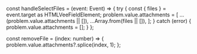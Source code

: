  <!-- <div>
            <label for="" class="block mb-2 text-slate-600">Anexos</label>
            <div
              class="relative w-full flex-col flex items-center justify-center h-[100px] bg-slate-100 border-slate-200 border-2 rounded-md"
            >
              <p class="text-slate-600">
                <LucideUploadCloud class="inline mr-2" />
                Enviar arquivos
              </p>
              <p class="text-xs text-slate-500">
                Tipos aceitos: (JPG, PNG, GIF). No total, os arquivos devem
                somar 4 mb.
              </p>
              <VeeField
                type="file"
                class="h-full w-full absolute left-0 top-0 opacity-0"
                ref="fileAttachments"
                @change="handleSelectFiles"
                multiple
                accept="image/gif, image/png, image/jpeg"
              />
            </div>

            <template v-if="problem.attachments?.length">
              <span class="block mt-4 mb-2 text-slate-600">
                Arquivos selecionados:
              </span>

              <ul
                class="flex border gap-x-2 rounded-md border-slate-200 px-4 py-2"
              >
                <li
                  v-for="(file, index) in problem.attachments"
                  :key="index"
                  class="flex items-center gap-x-2 text-xs bg-amber-400 text-slate-800 font-medium px-2 py-1 rounded-full"
                >
                  {{ file.name }}

                  <button class="rounded-full" @click="removeFile(index)">
                    <LucideXCircle :size="14" class="text-slate-800" />
                  </button>
                </li>
              </ul>
            </template>
          </div> -->

const handleSelectFiles = (event: Event) => {
try {
const { files } = event.target as HTMLVeeFieldElement;
problem.value.attachments = [
...(problem.value.attachments || []),
...Array.from(files || []),
];
} catch (error) {
problem.value.attachments = [];
}
};

const removeFile = (index: number) => {
problem.value.attachments?.splice(index, 1);
};
